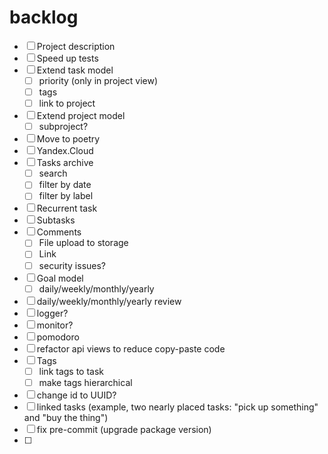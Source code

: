 # backlog
- [ ] Project description
- [ ] Speed up tests
- [ ] Extend task model
  - [ ] priority (only in project view)
  - [ ] tags
  - [ ] link to project
- [ ] Extend project model
  - [ ] subproject?
- [ ] Move to poetry
- [ ] Yandex.Cloud
- [ ] Tasks archive
  - [ ] search
  - [ ] filter by date
  - [ ] filter by label
- [ ] Recurrent task
- [ ] Subtasks
- [ ] Comments
  - [ ] File upload to storage
  - [ ] Link
  - [ ] security issues?
- [ ] Goal model
  - [ ] daily/weekly/monthly/yearly
- [ ] daily/weekly/monthly/yearly review
- [ ] logger?
- [ ] monitor?
- [ ] pomodoro
- [ ] refactor api views to reduce copy-paste code
- [ ] Tags
  - [ ] link tags to task
  - [ ] make tags hierarchical
- [ ] change id to UUID?
- [ ] linked tasks (example, two nearly placed tasks: "pick up something" and "buy the thing")
- [ ] fix pre-commit (upgrade package version)
- [ ]